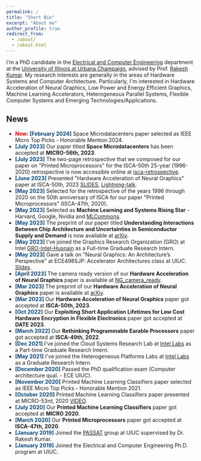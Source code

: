 ```yaml
---
permalink: /
title: "Short Bio"
excerpt: "About me"
author_profile: true
redirect_from: 
  - /about/
  - /about.html
---
```


I'm a PhD candidate in the [Electrical and Computer Engineering](https://ece.illinois.edu/) 
department at the [University of Illinois at Urbana Champaign](https://illinois.edu/), 
advised by Prof. [Rakesh Kumar](https://passat.crhc.illinois.edu/). 
My research interests are generally in the areas of Hardware Systems and Computer 
Architecture. Particularly, I'm interested in 
Hardware Acceleration of Neural Graphics, 
Low Power and Energy Efficient Graphics, 
Machine Learning Accelerators, 
Heterogeneous Parallel Systems, 
Flexible Computer Systems 
and Emerging Technologies/Applications.

## News
* **<span style="color: red;"> New: </span>** **<span style="color: #084780;">[February 2024]</span>** 
Space Microdatacenters paper selected as IEEE Micro Top Picks - Honorable Mention 2024. 
* **<span style="color: #084780;">[July 2023]</span>** 
Our paper titled **Space Microdatacenters** has been accepted at **MICRO-56th, 2023**. 
* **<span style="color: #084780;">[July 2023]</span>**
The two-page retrospective that we composed for our paper on "Printed Microprocessors" for the ISCA-50th 25-year (1996-2020) retrospective is now accessible online at [isca-retrospective](https://bpb-us-w2.wpmucdn.com/sites.coecis.cornell.edu/dist/7/587/files/2023/06/Kumar_2020_Printed.pdf). 
* **<span style="color: #084780;">[June 2023]</span>**
Presented "Hardware Acceleration of Neural Graphics" paper at ISCA-50th, 2023 [SLIDES](https://husnainmubarik.github.io/files/isca2023NG_copy.pptx), [Lightning-talk](https://www.youtube.com/watch?v=4KK4MNr-IBI&ab_channel=ACMSIGARCH).
* **<span style="color: #084780;">[May 2023]</span>**
Selected for the retrospective of the years 1996 through 2020 on the 50th anniversary of ISCA for our paper "Printed Microprocessors" (ISCA-47th, 2020).
* **<span style="color: #084780;">[May 2023]</span>** 
Selected as **Machine Learning and Systems Rising Star** - Harvard, Google, Nvidia and [MLCommons](https://mlcommons.org/en/rising-stars-2023/).
* **<span style="color: #084780;">[May 2023]</span>** 
The preprint of our paper titled **Understanding Interactions Between Chip Architecture and Uncertainties in Semiconductor Supply and Demand** is now available at [arXiv](https://arxiv.org/abs/2305.11059).
* **<span style="color: #084780;">[May 2023]</span>** 
I've joined the Graphics Research Organization (GRO) at Intel [GRO-Intel-Husnain](https://www.intel.com/content/www/us/en/developer/articles/community/graphic-researchers-muhammad-husnain-mubarik.html) as a Full-time Graduate Research Intern. 
* **<span style="color: #084780;">[May 2023]</span>** 
Gave a talk on "Neural Graphics: An Architecture’s Perspective" at ECE498SJP: Accelerator Architectures class at UIUC. [Slides](https://husnainmubarik.github.io/files/ece498SJPNG.pdf).
* **<span style="color: #084780;">[April 2023]</span>** 
The camera ready version of our **Hardware Acceleration of Neural Graphics** paper is available at [NG\_camera\_ready](https://husnainmubarik.github.io/files/isca_2023.pdf). 
* **<span style="color: #084780;">[Mar 2023]</span>** 
The preprint of our **Hardware Acceleration of Neural Graphics** paper is available at [arXiv](https://arxiv.org/abs/2303.05735). 
* **<span style="color: #084780;">[Mar 2023]</span>** 
Our **Hardware Acceleration of Neural Graphics** paper got accepted at **ISCA-50th, 2023**. 
* **<span style="color: #084780;">[Oct 2022]</span>** 
Our **Exploiting Short Application Lifetimes for Low Cost Hardware Encryption in Flexible Electronics** paper got accepted at **DATE 2023**. 
* **<span style="color: #084780;">[March 2022]</span>** 
Our **Rethinking Programmable Earable Processors** paper got accepted at **ISCA-49th, 2022**. 
* **<span style="color: #084780;">[Dec 2021]</span>** 
I've joined the Cloud Systems Research Lab at [Intel Labs](https://www.intel.com/content/www/us/en/research/overview.html) as a Part-time Graduate Research Intern. 
* **<span style="color: #084780;">[May 2021]</span>** 
I've joined the Heterogeneous Platforms Labs at [Intel Labs](https://www.intel.com/content/www/us/en/research/overview.html) as a Graduate Research Intern. 
* **<span style="color: #084780;">[December 2020]</span>** 
Passed the PhD qualification exam (Computer architecture qual. - ECE UIUC). 
* **<span style="color: #084780;">[November 2020]</span>** 
Printed Machine Learning Classifiers paper selected as IEEE Micro Top Picks - Honorable Mention 2021. 
* **<span style="color: #084780;">[October 2020]</span>** 
Printed Machine Learning Classifiers paper presented at MICRO-53rd, 2020 [VIDEO](https://www.youtube.com/watch?v=RzE-ThPiMxI). 
* **<span style="color: #084780;">[July 2020]</span>** 
Our **Printed Machine Learning Classifiers** paper got accepted at **MICRO 2020**. 
* **<span style="color: #084780;">[March 2020]</span>** 
Our **Printed Microprocessors** paper got accepted at **ISCA-47th, 2020**. 
* **<span style="color: #084780;">[January 2019]</span>** 
Joined the [PASSAT](https://passat.crhc.illinois.edu/) group at UIUC supervised by Dr. Rakesh Kumar. 
* **<span style="color: #084780;">[January 2019]</span>** 
Joined the Electrical and Computer Engineering Ph.D. program at UIUC.
